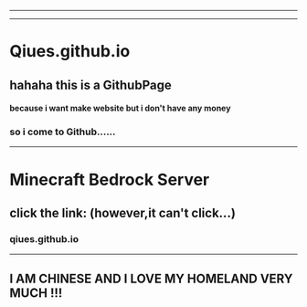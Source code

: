 ------

------
# Qiues.github.io
## hahaha this is a GithubPage
#### because i want make website but i don't have any money
### so i come to Github......
------
# Minecraft Bedrock Server
## click the link:  (however,it can't click...)
### qiues.github.io
------

## I AM CHINESE AND I LOVE MY HOMELAND VERY MUCH !!!